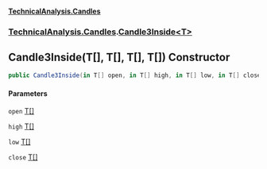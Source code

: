 #### [TechnicalAnalysis.Candles](TechnicalAnalysis.Candles.md 'TechnicalAnalysis.Candles')
### [TechnicalAnalysis.Candles](TechnicalAnalysis.Candles.md#TechnicalAnalysis.Candles 'TechnicalAnalysis.Candles').[Candle3Inside&lt;T&gt;](Candle3Inside_T_.md 'TechnicalAnalysis.Candles.Candle3Inside<T>')

## Candle3Inside(T[], T[], T[], T[]) Constructor

```csharp
public Candle3Inside(in T[] open, in T[] high, in T[] low, in T[] close);
```
#### Parameters

<a name='TechnicalAnalysis.Candles.Candle3Inside_T_.Candle3Inside(T[],T[],T[],T[]).open'></a>

`open` [T](Candle3Inside_T_.md#TechnicalAnalysis.Candles.Candle3Inside_T_.T 'TechnicalAnalysis.Candles.Candle3Inside<T>.T')[[]](https://docs.microsoft.com/en-us/dotnet/api/System.Array 'System.Array')

<a name='TechnicalAnalysis.Candles.Candle3Inside_T_.Candle3Inside(T[],T[],T[],T[]).high'></a>

`high` [T](Candle3Inside_T_.md#TechnicalAnalysis.Candles.Candle3Inside_T_.T 'TechnicalAnalysis.Candles.Candle3Inside<T>.T')[[]](https://docs.microsoft.com/en-us/dotnet/api/System.Array 'System.Array')

<a name='TechnicalAnalysis.Candles.Candle3Inside_T_.Candle3Inside(T[],T[],T[],T[]).low'></a>

`low` [T](Candle3Inside_T_.md#TechnicalAnalysis.Candles.Candle3Inside_T_.T 'TechnicalAnalysis.Candles.Candle3Inside<T>.T')[[]](https://docs.microsoft.com/en-us/dotnet/api/System.Array 'System.Array')

<a name='TechnicalAnalysis.Candles.Candle3Inside_T_.Candle3Inside(T[],T[],T[],T[]).close'></a>

`close` [T](Candle3Inside_T_.md#TechnicalAnalysis.Candles.Candle3Inside_T_.T 'TechnicalAnalysis.Candles.Candle3Inside<T>.T')[[]](https://docs.microsoft.com/en-us/dotnet/api/System.Array 'System.Array')